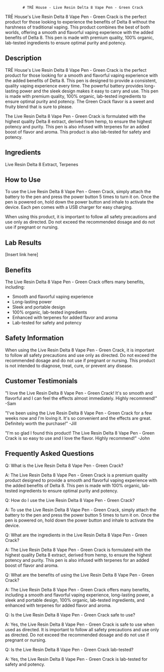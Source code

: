 
            # TRĒ House - Live Resin Delta 8 Vape Pen - Green Crack

TRĒ House's Live Resin Delta 8 Vape Pen - Green Crack is the perfect product for those looking to experience the benefits of Delta 8 without the harshness of traditional vaping. This product combines the best of both worlds, offering a smooth and flavorful vaping experience with the added benefits of Delta 8. This pen is made with premium quality, 100% organic, lab-tested ingredients to ensure optimal purity and potency.

## Description

TRĒ House's Live Resin Delta 8 Vape Pen - Green Crack is the perfect product for those looking for a smooth and flavorful vaping experience with the added benefits of Delta 8. This pen is designed to provide a consistent, quality vaping experience every time. The powerful battery provides long-lasting power and the sleek design makes it easy to carry and use. This pen is made with premium quality, 100% organic, lab-tested ingredients to ensure optimal purity and potency. The Green Crack flavor is a sweet and fruity blend that is sure to please.

The Live Resin Delta 8 Vape Pen - Green Crack is formulated with the highest quality Delta 8 extract, derived from hemp, to ensure the highest potency and purity. This pen is also infused with terpenes for an added boost of flavor and aroma. This product is also lab-tested for safety and potency.

## Ingredients

Live Resin Delta 8 Extract, Terpenes

## How to Use

To use the Live Resin Delta 8 Vape Pen - Green Crack, simply attach the battery to the pen and press the power button 5 times to turn it on. Once the pen is powered on, hold down the power button and inhale to activate the device. Each pen comes with a USB charger for easy charging.

When using this product, it is important to follow all safety precautions and use only as directed. Do not exceed the recommended dosage and do not use if pregnant or nursing.

## Lab Results

[Insert link here]

## Benefits

The Live Resin Delta 8 Vape Pen - Green Crack offers many benefits, including:

- Smooth and flavorful vaping experience
- Long-lasting power
- Sleek and portable design
- 100% organic, lab-tested ingredients
- Enhanced with terpenes for added flavor and aroma
- Lab-tested for safety and potency

## Safety Information

When using the Live Resin Delta 8 Vape Pen - Green Crack, it is important to follow all safety precautions and use only as directed. Do not exceed the recommended dosage and do not use if pregnant or nursing. This product is not intended to diagnose, treat, cure, or prevent any disease.

## Customer Testimonials

"I love the Live Resin Delta 8 Vape Pen - Green Crack! It's so smooth and flavorful and I can feel the effects almost immediately. Highly recommend!" -Sam

"I've been using the Live Resin Delta 8 Vape Pen - Green Crack for a few weeks now and I'm loving it. It's so convenient and the effects are great. Definitely worth the purchase!" -Jill

"I'm so glad I found this product! The Live Resin Delta 8 Vape Pen - Green Crack is so easy to use and I love the flavor. Highly recommend!" -John

## Frequently Asked Questions

Q: What is the Live Resin Delta 8 Vape Pen - Green Crack?

A: The Live Resin Delta 8 Vape Pen - Green Crack is a premium quality product designed to provide a smooth and flavorful vaping experience with the added benefits of Delta 8. This pen is made with 100% organic, lab-tested ingredients to ensure optimal purity and potency.

Q: How do I use the Live Resin Delta 8 Vape Pen - Green Crack?

A: To use the Live Resin Delta 8 Vape Pen - Green Crack, simply attach the battery to the pen and press the power button 5 times to turn it on. Once the pen is powered on, hold down the power button and inhale to activate the device.

Q: What are the ingredients in the Live Resin Delta 8 Vape Pen - Green Crack?

A: The Live Resin Delta 8 Vape Pen - Green Crack is formulated with the highest quality Delta 8 extract, derived from hemp, to ensure the highest potency and purity. This pen is also infused with terpenes for an added boost of flavor and aroma.

Q: What are the benefits of using the Live Resin Delta 8 Vape Pen - Green Crack?

A: The Live Resin Delta 8 Vape Pen - Green Crack offers many benefits, including a smooth and flavorful vaping experience, long-lasting power, a sleek and portable design, 100% organic, lab-tested ingredients, and enhanced with terpenes for added flavor and aroma.

Q: Is the Live Resin Delta 8 Vape Pen - Green Crack safe to use?

A: Yes, the Live Resin Delta 8 Vape Pen - Green Crack is safe to use when used as directed. It is important to follow all safety precautions and use only as directed. Do not exceed the recommended dosage and do not use if pregnant or nursing.

Q: Is the Live Resin Delta 8 Vape Pen - Green Crack lab-tested?

A: Yes, the Live Resin Delta 8 Vape Pen - Green Crack is lab-tested for safety and potency.